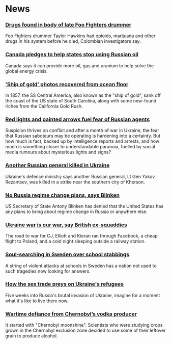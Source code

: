 # News
### [Drugs found in body of late Foo Fighters drummer](https://www.bbc.com/news/entertainment-arts-60890202)
Foo Fighters drummer Taylor Hawkins had opioids, marijuana and other drugs in his system before he died, Colombian investigators say.
### [Canada pledges to help states stop using Russian oil](https://www.bbc.com/news/business-60879685)
Canada says it can provide more oil, gas and uranium to help solve the global energy crisis.
### ['Ship of gold' photos recovered from ocean floor](https://www.bbc.com/news/world-us-canada-60866212)
In 1857, the SS Central America, also known as the "ship of gold", sank off the coast of the US state of South Carolina, along with some new-found riches from the California Gold Rush. 
### [Red lights and painted arrows fuel fear of Russian agents](https://www.bbc.com/news/world-60879945)
Suspicion thrives on conflict and after a month of war in Ukraine, the fear that Russian saboteurs may be operating is hardening into a certainty. But how much is fact, backed up by intelligence reports and arrests, and how much is something closer to understandable paranoia, fuelled by social media rumours about mysterious lights and signs?
### [Another Russian general killed in Ukraine](https://www.bbc.com/news/world-europe-60807538)
Ukraine's defence ministry says another Russian general, Lt Gen Yakov Rezantsev, was killed in a strike near the southern city of Kherson. 
### [No Russia regime change plans, says Blinken](https://www.bbc.com/news/world-60891803)
US Secretary of State Antony Blinken has denied that the United States has any plans to bring about regime change in Russia or anywhere else. 
### [Ukraine war is our war, say British ex-squaddies](https://www.bbc.com/news/world-europe-60886295)
The road to war for CJ, Elliott and Kieran ran through Facebook, a cheap flight to Poland, and a cold night sleeping outside a railway station.
### [Soul-searching in Sweden over school stabbings](https://www.bbc.com/news/world-europe-60867754)
A string of violent attacks at schools in Sweden has a nation not used to such tragedies now looking for answers.
### [How the sex trade preys on Ukraine's refugees](https://www.bbc.com/news/world-europe-60891801)
Five weeks into Russia's brutal invasion of Ukraine, imagine for a moment what it's like to live there now. 
### [Wartime defiance from Chernobyl’s vodka producer](https://www.bbc.com/news/science-environment-60879025)
It started with "Chernobyl moonshine". Scientists who were studying crops grown in the Chernobyl exclusion zone decided to use some of their leftover grain to produce alcohol. 
